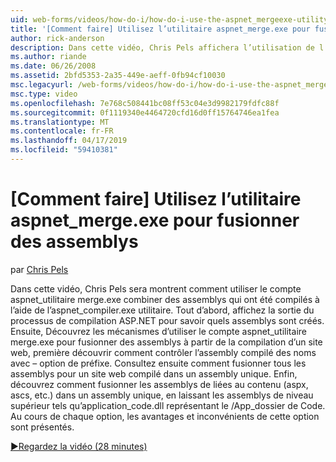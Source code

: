 ```yaml
---
uid: web-forms/videos/how-do-i/how-do-i-use-the-aspnet_mergeexe-utility-to-merge-assemblies
title: '[Comment faire] Utilisez l’utilitaire aspnet_merge.exe pour fusionner des assemblys | Microsoft Docs'
author: rick-anderson
description: Dans cette vidéo, Chris Pels affichera l’utilisation de l’utilitaire aspnet_merge.exe pour combiner des assemblys qui ont été compilés à l’aide de la xplorateur de l’utilitaire aspnet_compiler.exe...
ms.author: riande
ms.date: 06/26/2008
ms.assetid: 2bfd5353-2a35-449e-aeff-0fb94cf10030
msc.legacyurl: /web-forms/videos/how-do-i/how-do-i-use-the-aspnet_mergeexe-utility-to-merge-assemblies
msc.type: video
ms.openlocfilehash: 7e768c508441bc08ff53c04e3d9982179fdfc88f
ms.sourcegitcommit: 0f1119340e4464720cfd16d0ff15764746ea1fea
ms.translationtype: MT
ms.contentlocale: fr-FR
ms.lasthandoff: 04/17/2019
ms.locfileid: "59410381"
---
```

# <a name="how-do-i-use-the-aspnetmergeexe-utility-to-merge-assemblies"></a>[Comment faire] Utilisez l’utilitaire aspnet_merge.exe pour fusionner des assemblys

par [Chris Pels](https://twitter.com/chrispels)

Dans cette vidéo, Chris Pels sera montrent comment utiliser le compte aspnet\_utilitaire merge.exe combiner des assemblys qui ont été compilés à l’aide de l’aspnet\_compiler.exe utilitaire. Tout d’abord, affichez la sortie du processus de compilation ASP.NET pour savoir quels assemblys sont créés. Ensuite, Découvrez les mécanismes d’utiliser le compte aspnet\_utilitaire merge.exe pour fusionner des assemblys à partir de la compilation d’un site web, première découvrir comment contrôler l’assembly compilé des noms avec – option de préfixe. Consultez ensuite comment fusionner tous les assemblys pour un site web compilé dans un assembly unique. Enfin, découvrez comment fusionner les assemblys de liées au contenu (aspx, ascs, etc.) dans un assembly unique, en laissant les assemblys de niveau supérieur tels qu’application\_code.dll représentant le /App\_dossier de Code. Au cours de chaque option, les avantages et inconvénients de cette option sont présentés.

[&#9654;Regardez la vidéo (28 minutes)](https://channel9.msdn.com/Blogs/ASP-NET-Site-Videos/how-do-i-use-the-aspnet_mergeexe-utility-to-merge-assemblies)
